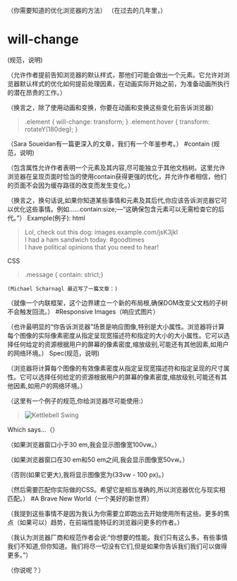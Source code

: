 （你需要知道的优化浏览器的方法）
（在过去的几年里，）
# will-change
(规范，说明)
  
  （允许作者提前告知浏览器的默认样式，那他们可能会做出一个元素。它允许对浏览器默认样式的优化如何提前处理因素，在动画实际开始之前，为准备动画所执行的潜在昂贵的工作。）
  
  （换言之，除了使用动画和变换，你要在动画和变换这些变化前告诉浏览器）
>.element { will-change: transform; } 
>.element:hover { transform: rotateY(180deg); }
  
  （Sara Soueidan有一篇更深入的文章，我们有一个年鉴参考。）
#contain
(规范，说明)
  
  （包含属性允许作者表明一个元素及其内容,尽可能独立于其他文档树。这里允许浏览器在呈现页面时恰当的使用contain获得更强的优化，并允许作者相信，他们的页面不会因为缓存路径的改变而发生变化。）
  
  （换言之，换句话说,如果你知道某些事情和元素及其后代,你应该告诉浏览器它可以优化这些事情。例如……contain:size;—“这确保包含元素可以无需检查它的后代。”）
Example(例子):
html
> <section class='message'>
> Lol, check out this dog: images.example.com/jsK3jkl</section><section class='message'>
>  I had a ham sandwich today. #goodtimes</section><section class='message'>
>   I have political opinions that you need to hear!</section>
CSS
>.message {
>  contain: strict;}
    
    (Michael Scharnagl 最近写了一篇文章：)
  
  （就像一个内联框架，这个边界建立一个新的布局根,确保DOM改变父文档的子树不会触发回流。）
#Responsive Images（响应式图片）
  
  （也许最明显的“你告诉浏览器”场景是响应图像,特别是大小属性。浏览器将计算每个图像的实际像素密度从指定呈现宽描述符和指定的大小的大小属性。它可以选择任何给定的资源根据用户的屏幕的像素密度,缩放级别,可能还有其他因素,如用户的网络环境。）
Spec(规范，说明)
  
  （浏览器将计算每个图像的有效像素密度从指定呈现宽描述符和指定呈现的尺寸属性。它可以选择任何给定的资源根据用户的屏幕的像素密度,缩放级别,可能还有其他因素,如用户的网络环境。）
  
  （这里有一个例子的规范,你给浏览器尽可能使用:）
><img sizes="(max-width: 30em) 100vw, (max-width: 50em) 50vw, calc(33vw - 100px)" srcset="swing-200.jpg 200w, swing-400.jpg 400w, swing-800.jpg 800w, swing-1600.jpg 1600w" src="swing-400.jpg" alt="Kettlebell Swing" >
Which says...（）
  
  （如果浏览器窗口小于30 em,我会显示图像宽100vw。）
  
  （如果浏览器窗口在30 em和50 em之间,我会显示图像宽50vw。）
  
  （否则(如果它更大),我将显示图像宽为(33vw - 100 px)。）
  
  （然后需要匹配你实际做的CSS。希望它是相当准确的,所以浏览器优化与现实相匹配。）
#A Brave New World（一个美好的新世界）
  
  （我提到这些事情不是因为我认为你需要立即跑出去开始使用所有这些。更多的焦点（如果可以）趋势，在前端性能特征的浏览器问更多的作者。）
  
  （我认为浏览器厂商和规范作者会说:“你想要的性能。我们只有这么多。有些事情我们不知道,但你知道。我们将尽一切没有它们,但是如果你告诉我们我们可以做得更多。”）
  
  （你说呢？）

